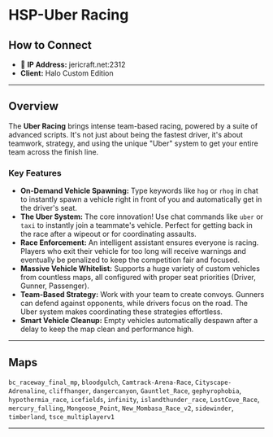 # HSP-Uber Racing

## How to Connect

* 🔗 **IP Address:** jericraft.net:2312
* **Client:** Halo Custom Edition

---

## Overview

The **Uber Racing** brings intense team-based racing, powered by a suite of advanced scripts. It's not just about being
the fastest driver, it's about teamwork, strategy, and using the unique "Uber" system to get your entire team across the
finish line.

### Key Features

* **On-Demand Vehicle Spawning:** Type keywords like `hog` or `rhog` in chat to instantly spawn a vehicle right in front
  of you and automatically get in the driver's seat.
* **The Uber System:** The core innovation! Use chat commands like `uber` or `taxi` to instantly join a teammate's
  vehicle. Perfect for getting back in the race after a wipeout or for coordinating assaults.
* **Race Enforcement:** An intelligent assistant ensures everyone is racing. Players who exit their vehicle for too long
  will receive warnings and eventually be penalized to keep the competition fair and focused.
* **Massive Vehicle Whitelist:** Supports a huge variety of custom vehicles from countless maps, all configured with
  proper seat priorities (Driver, Gunner, Passenger).
* **Team-Based Strategy:** Work with your team to create convoys. Gunners can defend against opponents, while drivers
  focus on the road. The Uber system makes coordinating these strategies effortless.
* **Smart Vehicle Cleanup:** Empty vehicles automatically despawn after a delay to keep the map clean and performance
  high.

---

## Maps

`bc_raceway_final_mp`, `bloodgulch`, `Camtrack-Arena-Race`, `Cityscape-Adrenaline`, `cliffhanger`, `dangercanyon`, `Gauntlet_Race`, `gephyrophobia`, `hypothermia_race`, `icefields`, `infinity`, `islandthunder_race`, `LostCove_Race`, `mercury_falling`, `Mongoose_Point`, `New_Mombasa_Race_v2`, `sidewinder`, `timberland`, `tsce_multiplayerv1`

---